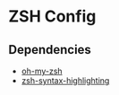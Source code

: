 # ZSH Config

## Dependencies

* [oh-my-zsh](https://ohmyz.sh/)
* [zsh-syntax-highlighting](https://github.com/zsh-users/zsh-syntax-highlighting)
